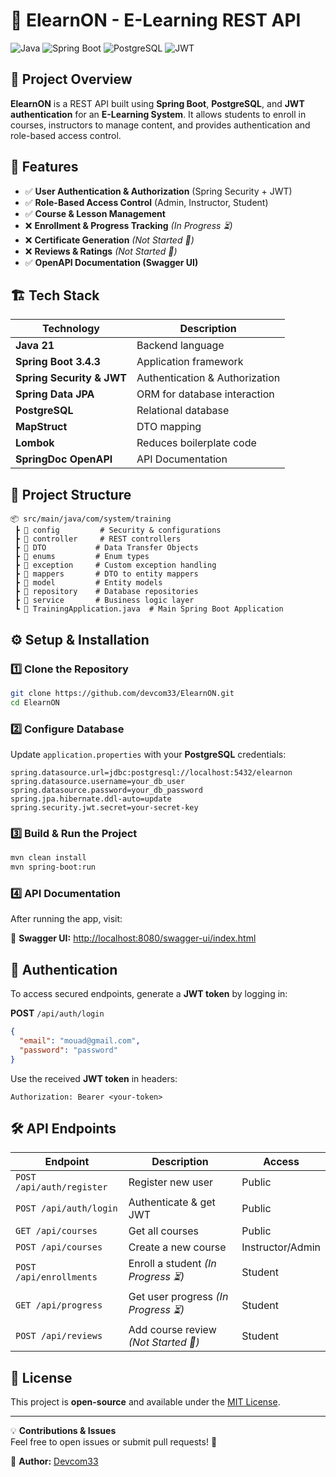 # 🏫 ElearnON - E-Learning REST API  

![Java](https://img.shields.io/badge/Java-21-blue) ![Spring Boot](https://img.shields.io/badge/Spring%20Boot-3.4.3-brightgreen) ![PostgreSQL](https://img.shields.io/badge/PostgreSQL-✔-blue) ![JWT](https://img.shields.io/badge/JWT-Security-orange)  

## 📌 Project Overview  

**ElearnON** is a REST API built using **Spring Boot**, **PostgreSQL**, and **JWT authentication** for an **E-Learning System**. It allows students to enroll in courses, instructors to manage content, and provides authentication and role-based access control.  

## 🚀 Features  

- ✅ **User Authentication & Authorization** (Spring Security + JWT)  
- ✅ **Role-Based Access Control** (Admin, Instructor, Student)  
- ✅ **Course & Lesson Management**  
- ❌ **Enrollment & Progress Tracking** *(In Progress ⏳)*  
- ❌ **Certificate Generation** *(Not Started 🚧)*  
- ❌ **Reviews & Ratings** *(Not Started 🚧)*  
- ✅ **OpenAPI Documentation (Swagger UI)**  

## 🏗 Tech Stack  

| Technology | Description |
|------------|-------------|
| **Java 21** | Backend language |
| **Spring Boot 3.4.3** | Application framework |
| **Spring Security & JWT** | Authentication & Authorization |
| **Spring Data JPA** | ORM for database interaction |
| **PostgreSQL** | Relational database |
| **MapStruct** | DTO mapping |
| **Lombok** | Reduces boilerplate code |
| **SpringDoc OpenAPI** | API Documentation |

## 📂 Project Structure  

```
📦 src/main/java/com/system/training  
 ┣ 📂 config         # Security & configurations  
 ┣ 📂 controller     # REST controllers  
 ┣ 📂 DTO           # Data Transfer Objects  
 ┣ 📂 enums         # Enum types  
 ┣ 📂 exception     # Custom exception handling  
 ┣ 📂 mappers       # DTO to entity mappers  
 ┣ 📂 model         # Entity models  
 ┣ 📂 repository    # Database repositories  
 ┣ 📂 service       # Business logic layer  
 ┗ 📜 TrainingApplication.java  # Main Spring Boot Application  
```

## ⚙️ Setup & Installation  

### 1️⃣ Clone the Repository  

```bash
git clone https://github.com/devcom33/ElearnON.git  
cd ElearnON  
```

### 2️⃣ Configure Database  

Update `application.properties` with your **PostgreSQL** credentials:  

```properties
spring.datasource.url=jdbc:postgresql://localhost:5432/elearnon  
spring.datasource.username=your_db_user  
spring.datasource.password=your_db_password  
spring.jpa.hibernate.ddl-auto=update  
spring.security.jwt.secret=your-secret-key  
```

### 3️⃣ Build & Run the Project  

```bash
mvn clean install  
mvn spring-boot:run  
```

### 4️⃣ API Documentation  

After running the app, visit:  

🔗 **Swagger UI:** [http://localhost:8080/swagger-ui/index.html](http://localhost:8080/swagger-ui/index.html)  

## 🔐 Authentication  

To access secured endpoints, generate a **JWT token** by logging in:  

**POST** `/api/auth/login`  

```json
{
  "email": "mouad@gmail.com",
  "password": "password"
}
```

Use the received **JWT token** in headers:  

```
Authorization: Bearer <your-token>
```

## 🛠 API Endpoints  

| Endpoint | Description | Access |
|----------|------------|--------|
| `POST /api/auth/register` | Register new user | Public |
| `POST /api/auth/login` | Authenticate & get JWT | Public |
| `GET /api/courses` | Get all courses | Public |
| `POST /api/courses` | Create a new course | Instructor/Admin |
| `POST /api/enrollments` | Enroll a student *(In Progress ⏳)* | Student |
| `GET /api/progress` | Get user progress *(In Progress ⏳)* | Student |
| `POST /api/reviews` | Add course review *(Not Started 🚧)* | Student |

## 📜 License  

This project is **open-source** and available under the [MIT License](LICENSE).  

---

💡 **Contributions & Issues**  
Feel free to open issues or submit pull requests! 🚀  

🔗 **Author:** [Devcom33](https://github.com/devcom33)  

